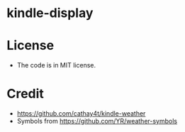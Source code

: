 # kindle-display

# License

* The code is in MIT license.

# Credit

* https://github.com/cathay4t/kindle-weather
* Symbols from https://github.com/YR/weather-symbols
